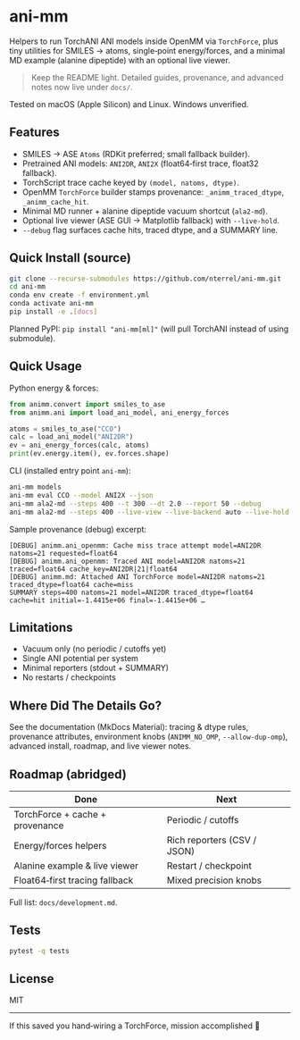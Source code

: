 # ani-mm

Helpers to run TorchANI ANI models inside OpenMM via `TorchForce`, plus tiny utilities for SMILES → atoms, single‑point energy/forces, and a minimal MD example (alanine dipeptide) with an optional live viewer.

> Keep the README light. Detailed guides, provenance, and advanced notes now live under `docs/`.

Tested on macOS (Apple Silicon) and Linux. Windows unverified.

## Features

* SMILES → ASE `Atoms` (RDKit preferred; small fallback builder).
* Pretrained ANI models: `ANI2DR`, `ANI2X` (float64‑first trace, float32 fallback).
* TorchScript trace cache keyed by `(model, natoms, dtype)`.
* OpenMM `TorchForce` builder stamps provenance: `_animm_traced_dtype`, `_animm_cache_hit`.
* Minimal MD runner + alanine dipeptide vacuum shortcut (`ala2-md`).
* Optional live viewer (ASE GUI → Matplotlib fallback) with `--live-hold`.
* `--debug` flag surfaces cache hits, traced dtype, and a SUMMARY line.

## Quick Install (source)

```bash
git clone --recurse-submodules https://github.com/nterrel/ani-mm.git
cd ani-mm
conda env create -f environment.yml
conda activate ani-mm
pip install -e .[docs]
```

Planned PyPI: `pip install "ani-mm[ml]"` (will pull TorchANI instead of using submodule).

## Quick Usage

Python energy & forces:

```python
from animm.convert import smiles_to_ase
from animm.ani import load_ani_model, ani_energy_forces

atoms = smiles_to_ase("CCO")
calc = load_ani_model("ANI2DR")
ev = ani_energy_forces(calc, atoms)
print(ev.energy.item(), ev.forces.shape)
```

CLI (installed entry point `ani-mm`):

```bash
ani-mm models
ani-mm eval CCO --model ANI2X --json
ani-mm ala2-md --steps 400 --t 300 --dt 2.0 --report 50 --debug
ani-mm ala2-md --steps 400 --live-view --live-backend auto --live-hold
```

Sample provenance (debug) excerpt:

```text
[DEBUG] animm.ani_openmm: Cache miss trace attempt model=ANI2DR natoms=21 requested=float64
[DEBUG] animm.ani_openmm: Traced ANI model=ANI2DR natoms=21 traced=float64 cache_key=ANI2DR|21|float64
[DEBUG] animm.md: Attached ANI TorchForce model=ANI2DR natoms=21 traced_dtype=float64 cache=miss
SUMMARY steps=400 natoms=21 model=ANI2DR traced_dtype=float64 cache=hit initial=-1.4415e+06 final=-1.4415e+06 …
```

## Limitations

* Vacuum only (no periodic / cutoffs yet)
* Single ANI potential per system
* Minimal reporters (stdout + SUMMARY)
* No restarts / checkpoints

## Where Did The Details Go?

See the documentation (MkDocs Material): tracing & dtype rules, provenance attributes, environment knobs (`ANIMM_NO_OMP`, `--allow-dup-omp`), advanced install, roadmap, and live viewer notes.

## Roadmap (abridged)

| Done | Next |
|------|------|
| TorchForce + cache + provenance | Periodic / cutoffs |
| Energy/forces helpers | Rich reporters (CSV / JSON) |
| Alanine example & live viewer | Restart / checkpoint |
| Float64‑first tracing fallback | Mixed precision knobs |

Full list: `docs/development.md`.

## Tests

```bash
pytest -q tests
```

## License

MIT

---
If this saved you hand‑wiring a TorchForce, mission accomplished 🚀
